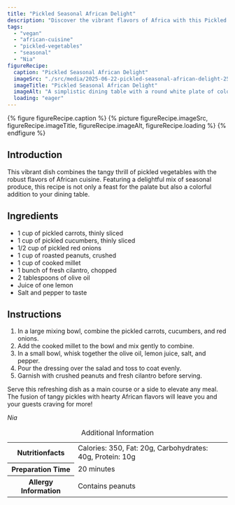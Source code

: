 ```yaml
---
title: "Pickled Seasonal African Delight"
description: "Discover the vibrant flavors of Africa with this Pickled Seasonal African Delight, featuring a tangy mix of pickled vegetables combined with traditional ingredients."
tags:
  - "vegan"
  - "african-cuisine"
  - "pickled-vegetables"
  - "seasonal"
  - "Nia"
figureRecipe: 
  caption: "Pickled Seasonal African Delight"
  imageSrc: "./src/media/2025-06-22-pickled-seasonal-african-delight-2579.png"
  imageTitle: "Pickled Seasonal African Delight"
  imageAlt: "A simplistic dining table with a round white plate of colorful pickled veggies and millet, topped with peanuts and cilantro, with utensils to the side."
  loading: "eager"
---
```


{% figure figureRecipe.caption %}
{% picture figureRecipe.imageSrc, figureRecipe.imageTitle, figureRecipe.imageAlt, figureRecipe.loading %}
{% endfigure %}

## Introduction

This vibrant dish combines the tangy thrill of pickled vegetables with the robust flavors of African cuisine. Featuring a delightful mix of seasonal produce, this recipe is not only a feast for the palate but also a colorful addition to your dining table.

## Ingredients

- 1 cup of pickled carrots, thinly sliced
- 1 cup of pickled cucumbers, thinly sliced
- 1/2 cup of pickled red onions
- 1 cup of roasted peanuts, crushed
- 1 cup of cooked millet
- 1 bunch of fresh cilantro, chopped
- 2 tablespoons of olive oil
- Juice of one lemon
- Salt and pepper to taste

## Instructions

1. In a large mixing bowl, combine the pickled carrots, cucumbers, and red onions.
2. Add the cooked millet to the bowl and mix gently to combine.
3. In a small bowl, whisk together the olive oil, lemon juice, salt, and pepper.
4. Pour the dressing over the salad and toss to coat evenly.
5. Garnish with crushed peanuts and fresh cilantro before serving.

Serve this refreshing dish as a main course or a side to elevate any meal. The fusion of tangy pickles with hearty African flavors will leave you and your guests craving for more!

*Nia*

<table><caption class='sr-only'>Additional Information</caption><tr><th>Nutritionfacts</th><td>Calories: 350, Fat: 20g, Carbohydrates: 40g, Protein: 10g&nbsp;</td></tr><tr><th>Preparation Time</th><td>20 minutes&nbsp;</td></tr><tr><th>Allergy Information</th><td>Contains peanuts&nbsp;</td></tr></table>

